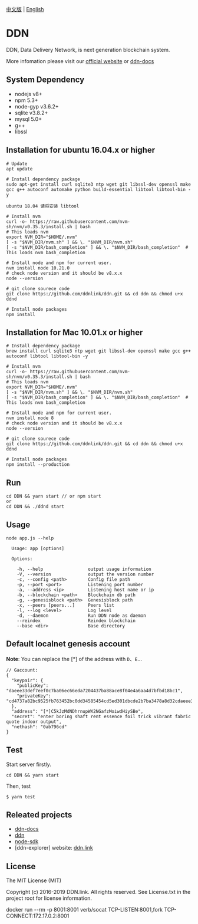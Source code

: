 [中文版](./README-zh-CN.md) | [English](./README.md)

# DDN

DDN, Data Delivery Network, is next generation blockchain system.

More infomation please visit our [official website](https://www.ddn.link) or [ddn-docs](https://github.com/ddnlink/ddn-docs)

## System Dependency

- nodejs v8+
- npm 5.3+
- node-gyp v3.6.2+ 
- sqlite v3.8.2+
- mysql 5.0+
- g++
- libssl

## Installation for ubuntu 16.04.x or higher

```
# Update
apt update

# Install dependency package
sudo apt-get install curl sqlite3 ntp wget git libssl-dev openssl make gcc g++ autoconf automake python build-essential libtool libtool-bin -y

ubuntu 18.04 请将安装 libtool 
 
# Install nvm
curl -o- https://raw.githubusercontent.com/nvm-sh/nvm/v0.35.3/install.sh | bash
# This loads nvm
export NVM_DIR="$HOME/.nvm"
[ -s "$NVM_DIR/nvm.sh" ] && \. "$NVM_DIR/nvm.sh" 
[ -s "$NVM_DIR/bash_completion" ] && \. "$NVM_DIR/bash_completion"  # This loads nvm bash_completion

# Install node and npm for current user.
nvm install node 10.21.0
# check node version and it should be v8.x.x
node --version

# git clone sourece code
git clone https://github.com/ddnlink/ddn.git && cd ddn && chmod u+x ddnd

# Install node packages
npm install
```

## Installation for Mac 10.01.x or higher

```
# Install dependency package
brew install curl sqlite3 ntp wget git libssl-dev openssl make gcc g++ autoconf libtool libtool-bin -y

# Install nvm
curl -o- https://raw.githubusercontent.com/nvm-sh/nvm/v0.35.3/install.sh | bash
# This loads nvm
export NVM_DIR="$HOME/.nvm"
[ -s "$NVM_DIR/nvm.sh" ] && \. "$NVM_DIR/nvm.sh" 
[ -s "$NVM_DIR/bash_completion" ] && \. "$NVM_DIR/bash_completion"  # This loads nvm bash_completion

# Install node and npm for current user.
nvm install node 8
# check node version and it should be v8.x.x
node --version

# git clone sourece code
git clone https://github.com/ddnlink/ddn.git && cd ddn && chmod u+x ddnd

# Install node packages
npm install --production
```

## Run 

```
cd DDN && yarn start // or npm start
or
cd DDN && ./ddnd start
```

## Usage

```
node app.js --help

  Usage: app [options]

  Options:

    -h, --help                 output usage information
    -V, --version              output the version number
    -c, --config <path>        Config file path
    -p, --port <port>          Listening port number
    -a, --address <ip>         Listening host name or ip
    -b, --blockchain <path>    Blockchain db path
    -g, --genesisblock <path>  Genesisblock path
    -x, --peers [peers...]     Peers list
    -l, --log <level>          Log level
    -d, --daemon               Run DDN node as daemon
    --reindex                  Reindex blockchain
    --base <dir>               Base directory
```
## Default localnet genesis account

**Note**: You can replace the [*] of the address with `D`、`E`...

```
// Gaccount:
{
  "keypair": {
    "publicKey": "daeee33def7eef0c7ba06ec66eda7204437ba88ace8f04e4a6aa4d7bfbd18bc1",
    "privateKey": "cd4737a82bc9525fb763452bc0dd34585454cd5ed301dbcde2b7ba3478a8d32cdaeee33def7eef0c7ba06ec66eda7204437ba88ace8f04e4a6aa4d7bfbd18bc1"
  },
  "address": "[*]C5kJzMdNDhrnupWX2NGafzMoiwdHiySBe",
  "secret": "enter boring shaft rent essence foil trick vibrant fabric quote indoor output",
  "nethash": "0ab796cd"
}
```

## Test

Start server firstly.
```
cd DDN && yarn start
```

Then, test
```
$ yarn test
```

## Releated projects

- [ddn-docs](https://github.com/ddnlink/ddn-docs)
- [ddn](https://github.com/ddnlink/ddn)
- [node-sdk](https://github.com/ddnlink/node-sdk)
- [ddn-explorer] website: [ddn.link](http://mainnet.ddn.link)

## License

The MIT License (MIT)

Copyright (c) 2016-2019 DDN.link. All rights reserved. See License.txt in the project root for license information.


docker run --rm -p 8001:8001 verb/socat TCP-LISTEN:8001,fork TCP-CONNECT:172.17.0.2:8001